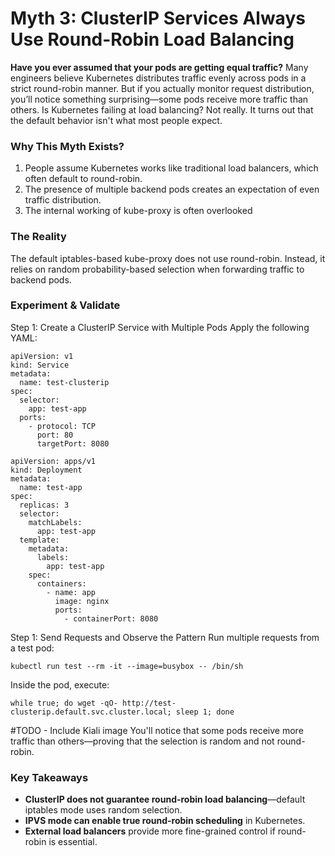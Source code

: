 # Myth 3: ClusterIP Services Always Use Round-Robin Load Balancing
**Have you ever assumed that your pods are getting equal traffic?** Many engineers believe Kubernetes distributes traffic evenly across pods in a strict round-robin manner. But if you actually monitor request distribution, you’ll notice something surprising—some pods receive more traffic than others. Is Kubernetes failing at load balancing? Not really. It turns out that the default behavior isn't what most people expect.

### Why This Myth Exists?
1. People assume Kubernetes works like traditional load balancers, which often default to round-robin.
2. The presence of multiple backend pods creates an expectation of even traffic distribution.
3. The internal working of kube-proxy is often overlooked

### The Reality
The default iptables-based kube-proxy does not use round-robin. Instead, it relies on random probability-based selection when forwarding traffic to backend pods.

### Experiment & Validate

Step 1: Create a ClusterIP Service with Multiple Pods
Apply the following YAML:
```
apiVersion: v1
kind: Service
metadata:
  name: test-clusterip
spec:
  selector:
    app: test-app
  ports:
    - protocol: TCP
      port: 80
      targetPort: 8080
```
```
apiVersion: apps/v1
kind: Deployment
metadata:
  name: test-app
spec:
  replicas: 3
  selector:
    matchLabels:
      app: test-app
  template:
    metadata:
      labels:
        app: test-app
    spec:
      containers:
        - name: app
          image: nginx
          ports:
            - containerPort: 8080

```

Step 1: Send Requests and Observe the Pattern
Run multiple requests from a test pod:
```
kubectl run test --rm -it --image=busybox -- /bin/sh
```

Inside the pod, execute:
```
while true; do wget -qO- http://test-clusterip.default.svc.cluster.local; sleep 1; done
```
#TODO - Include Kiali image
You'll notice that some pods receive more traffic than others—proving that the selection is random and not round-robin.

### Key Takeaways
- **ClusterIP does not guarantee round-robin load balancing**—default iptables mode uses random selection.
- **IPVS mode can enable true round-robin scheduling** in Kubernetes.
- **External load balancers** provide more fine-grained control if round-robin is essential.
